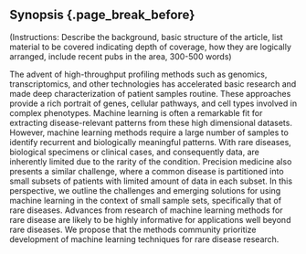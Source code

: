## Synopsis {.page_break_before}

(Instructions: Describe the background, basic structure of the article, list material to be covered indicating depth of coverage, how they are logically arranged, include recent pubs in the area, 300-500 words)

The advent of high-throughput profiling methods such as genomics, transcriptomics, and other technologies has accelerated basic research and made deep characterization of patient samples routine.
These approaches provide a rich portrait of genes, cellular pathways, and cell types involved in complex phenotypes.
Machine learning is often a remarkable fit for extracting disease-relevant patterns from these high dimensional datasets.
However, machine learning methods require a large number of samples to identify recurrent and biologically meaningful patterns.
With rare diseases, biological specimens or clinical cases, and consequently data, are inherently limited due to the rarity of the condition.
Precision medicine also presents a similar challenge, where a common disease is partitioned into small subsets of patients with limited amount of data in each subset. 
In this perspective, we outline the challenges and emerging solutions for using machine learning in the context of small sample sets, specifically that of rare diseases.
Advances from research of machine learning methods for rare disease are likely to be highly informative for applications well beyond rare diseases. 
We propose that the methods community prioritize development of machine learning techniques for rare disease research.
